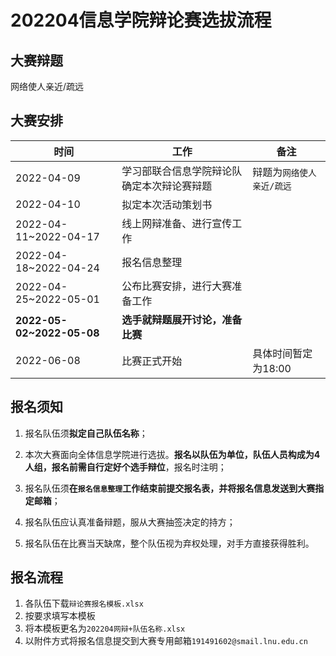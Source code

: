 # 202204信息学院辩论赛选拔流程

## 大赛辩题

网络使人亲近/疏远

## 大赛安排

| 时间                      | 工作                                       | 备注                      |
| ------------------------- | ------------------------------------------ | ------------------------- |
| 2022-04-09                | 学习部联合信息学院辩论队确定本次辩论赛辩题 | 辩题为`网络使人亲近/疏远` |
| 2022-04-10                | 拟定本次活动策划书                         |                           |
| 2022-04-11~2022-04-17     | 线上网辩准备、进行宣传工作                 |                           |
| 2022-04-18~2022-04-24     | 报名信息整理                               |                           |
| 2022-04-25~2022-05-01     | 公布比赛安排，进行大赛准备工作             |                           |
| **2022-05-02~2022-05-08** | **选手就辩题展开讨论，准备比赛**           |                           |
| 2022-06-08                | 比赛正式开始                               | 具体时间暂定为18:00       |



## 报名须知

1. 报名队伍须**拟定自己队伍名称**；
2. 本次大赛面向全体信息学院进行选拔。**报名以队伍为单位，队伍人员构成为4人组，报名前需自行定好个选手辩位**，报名时注明；

3. 报名队伍须**在`报名信息整理`工作结束前提交报名表，并将报名信息发送到大赛指定邮箱**；

4. 报名队伍应认真准备辩题，服从大赛抽签决定的持方；
5. 报名队伍在比赛当天缺席，整个队伍视为弃权处理，对手方直接获得胜利。

## 报名流程

1. 各队伍下载`辩论赛报名模板.xlsx`
2. 按要求填写本模板
3. 将本模板更名为`202204网辩+队伍名称.xlsx`
4. 以附件方式将报名信息提交到大赛专用邮箱`191491602@smail.lnu.edu.cn`

